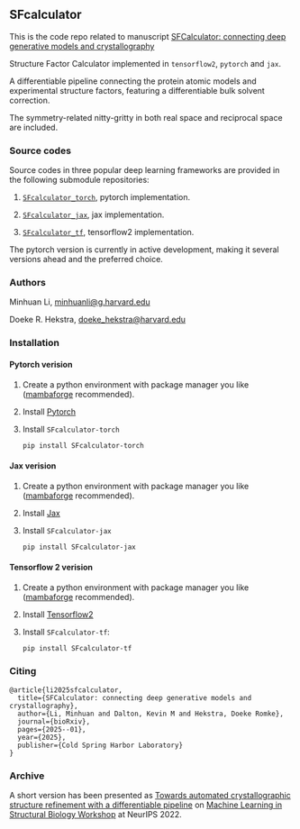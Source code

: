 ## SFcalculator

This is the code repo related to manuscript [SFCalculator: connecting deep generative models and crystallography](https://www.biorxiv.org/content/10.1101/2025.01.12.632630v2)

Structure Factor Calculator implemented in `tensorflow2`, `pytorch` and `jax`.

A differentiable pipeline connecting the protein atomic models and experimental structure factors, featuring a differentiable bulk solvent correction.

The symmetry-related nitty-gritty in both real space and reciprocal space are included.

### Source codes

Source codes in three popular deep learning frameworks are provided in the following submodule repositories:

1. [`SFcalculator_torch`](https://github.com/Hekstra-Lab/SFcalculator_torch), pytorch implementation.  

2. [`SFcalculator_jax`](https://github.com/Hekstra-Lab/SFcalculator_jax), jax implementation.  

3. [`SFcalculator_tf`](https://github.com/Hekstra-Lab/SFcalculator_tf), tensorflow2 implementation.

The pytorch version is currently in active development, making it several versions ahead and the preferred choice.

### Authors

Minhuan Li, minhuanli@g.harvard.edu

Doeke R. Hekstra, doeke_hekstra@harvard.edu

### Installation

#### Pytorch verision

1. Create a python environment with package manager you like ([mambaforge](https://github.com/mamba-org/mamba) recommended).

2. Install [Pytorch](https://pytorch.org/get-started/locally/)

3. Install `SFcalculator-torch`
    ```bash
    pip install SFcalculator-torch
    ```

#### Jax verision

1. Create a python environment with package manager you like ([mambaforge](https://github.com/mamba-org/mamba) recommended).

2. Install [Jax](https://github.com/google/jax#installation)

3. Install `SFcalculator-jax` 
    ```bash
    pip install SFcalculator-jax
    ```
#### Tensorflow 2 verision

1. Create a python environment with package manager you like ([mambaforge](https://github.com/mamba-org/mamba) recommended).

2. Install [Tensorflow2](https://www.tensorflow.org/install)

3. Install `SFcalculator-tf`:
    ```bash
    pip install SFcalculator-tf
    ```

### Citing

```
@article{li2025sfcalculator,
  title={SFCalculator: connecting deep generative models and crystallography},
  author={Li, Minhuan and Dalton, Kevin M and Hekstra, Doeke Romke},
  journal={bioRxiv},
  pages={2025--01},
  year={2025},
  publisher={Cold Spring Harbor Laboratory}
}
```

### Archive

A short version has been presented as [Towards automated crystallographic structure refinement with a differentiable pipeline](https://www.mlsb.io/papers_2022/Towards_automated_crystallographic_structure_refinement_with_a_differentiable_pipeline.pdf) on [Machine Learning in Structural Biology Workshop](https://www.mlsb.io/) at NeurIPS 2022.

